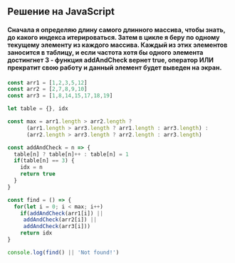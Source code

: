 ## Решение на JavaScript

#### Сначала я определяю длину самого длинного массива, чтобы знать, до какого индекса итерироваться. Затем в цикле я беру по одному текущему элементу из каждого массива. Каждый из этих элементов заносится в таблицу, и если частота хотя бы одного элемента достингнет 3 - функция addAndCheck вернет true, оператор ИЛИ прекратит свою работу и данный элемент будет выведен на экран.
```js
const arr1 = [1,2,3,5,12]
const arr2 = [2,7,8,9,10]
const arr3 = [1,8,14,15,17,18,19]

let table = {}, idx

const max = arr1.length > arr2.length ? 
      (arr1.length > arr3.length ? arr1.length : arr3.length) :
      (arr2.length > arr3.length ? arr2.length : arr3.length)

const addAndCheck = n => {
  table[n] ? table[n]++ : table[n] = 1
  if(table[n] == 3) {
    idx = n
    return true
  }
}

const find = () => {
  for(let i = 0; i < max; i++)
    if(addAndCheck(arr1[i]) ||
     addAndCheck(arr2[i]) ||
     addAndCheck(arr3[i]))
    return idx
}

console.log(find() || 'Not found!')
```
